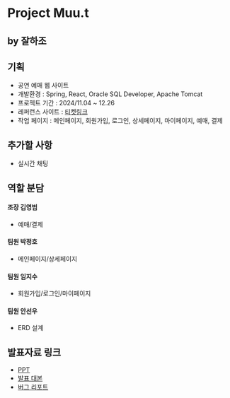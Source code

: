 #  Project **Muu.t** 
## by 잘하조
  
## 기획
- 공연 예매 웹 사이트
- 개발환경 : Spring, React, Oracle SQL Developer, Apache Tomcat
- 프로젝트 기간 : 2024/11.04 ~ 12.26
- 레퍼런스 사이트 : [티켓링크](https://www.ticketlink.co.kr/home)
- 작업 페이지 : 메인페이지, 회원가입, 로그인, 상세페이지, 마이페이지, 예매, 결제
 
## 추가할 사항
- 실시간 채팅

## 역할 분담
#### 조장 김영범
- 예매/결제

#### 팀원 박정호
- 메인페이지/상세페이지

#### 팀원 임지수
- 회원가입/로그인/마이페이지

#### 팀원 안선우
- ERD 설계

## 발표자료 링크
- [PPT](https://...)
- [발표 대본](https://...)
- [버그 리포트](https://...)
